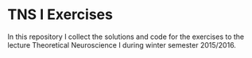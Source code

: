 # TNS I Exercises

In this repository I collect the solutions and code for the exercises to the lecture Theoretical Neuroscience I during winter semester 2015/2016.